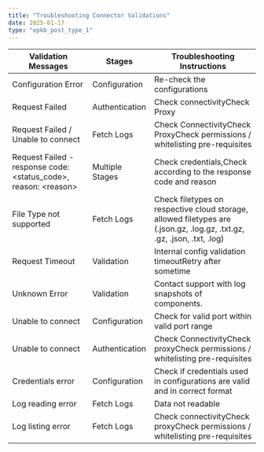 ```yaml
---
title: "Troubleshooting Connector Validations"
date: 2025-01-17
type: "epkb_post_type_1"
---
```


| **Validation Messages** | **Stages** | **Troubleshooting Instructions** |
| --- | --- | --- |
| Configuration Error | Configuration | Re-check the configurations |
| Request Failed | Authentication | Check connectivityCheck Proxy |
| Request Failed / Unable to connect | Fetch Logs | Check ConnectivityCheck ProxyCheck permissions / whitelisting pre-requisites |
| Request Failed - response code: &lt;status_code&gt;, reason: &lt;reason&gt; | Multiple Stages | Check credentials,Check according to the response code and reason |
| File Type not supported | Fetch Logs | Check filetypes on respective cloud storage, allowed filetypes are (.json.gz, .log.gz, .txt.gz, .gz, .json, .txt, .log) |
| Request Timeout | Validation | Internal config validation timeoutRetry after sometime |
| Unknown Error | Validation | Contact support with log snapshots of components. |
| Unable to connect | Configuration | Check for valid port within valid port range |
| Unable to connect | Authentication | Check ConnectivityCheck proxyCheck permissions / whitelisting pre-requisites |
| Credentials error | Configuration | Check if credentials used in configurations are valid and in correct format |
| Log reading error | Fetch Logs | Data not readable |
| Log listing error | Fetch Logs | Check connectivityCheck proxyCheck permissions / whitelisting pre-requisites |
